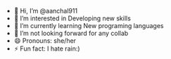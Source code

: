 - 👋 Hi, I’m @aanchal911
- 👀 I’m interested in Developing new skills
- 🌱 I’m currently learning New programing languages
- 💞️ I’m not looking forward for any collab
- 😄 Pronouns: she/her
- ⚡ Fun fact: I hate rain:)

<!---
aanchal911/aanchal911 is a ✨ special ✨ repository because its `README.md` (this file) appears on your GitHub profile.
You can click the Preview link to take a look at your changes.
--->
